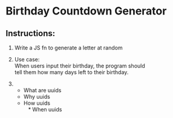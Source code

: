 # Birthday Countdown Generator

## Instructions:  
1. Write a JS fn to generate a letter at random

2. Use case:  
   When users input their birthday, the program should   
   tell them how many days left to their birthday.  
3. * What are uuids  
   * Why uuids  
   * How uuids    
   * When uuids  
